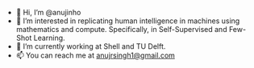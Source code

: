 - 👋 Hi, I’m @anujinho
- 👀 I’m interested in replicating human intelligence in machines using mathematics and compute. 
     Specifically, in Self-Supervised and Few-Shot Learning.
- 🌱 I’m currently working at Shell and TU Delft.
- 📫 You can reach me at anujrsingh1@gmail.com

<!---
anujinho/anujinho is a ✨ special ✨ repository because its `README.md` (this file) appears on your GitHub profile.
You can click the Preview link to take a look at your changes.
--->
